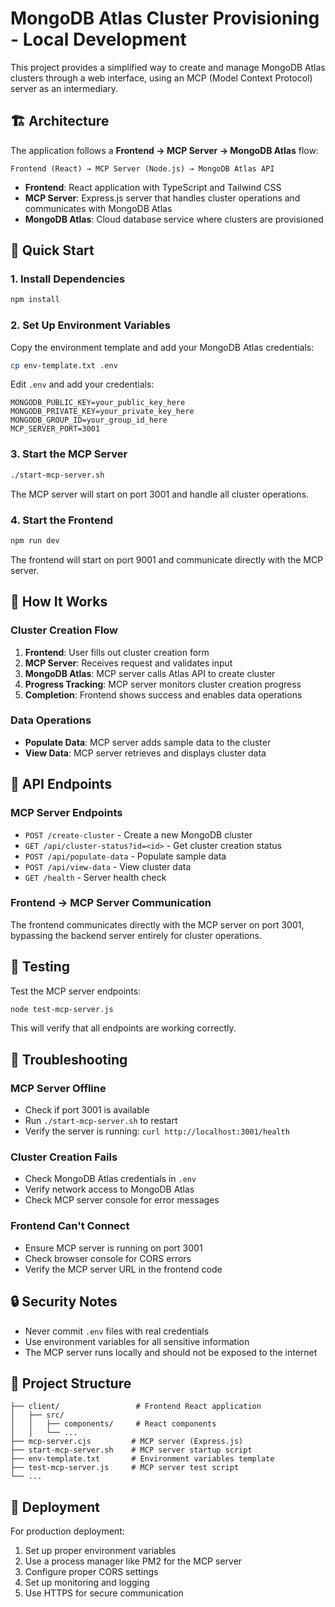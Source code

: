 # MongoDB Atlas Cluster Provisioning - Local Development

This project provides a simplified way to create and manage MongoDB Atlas clusters through a web interface, using an MCP (Model Context Protocol) server as an intermediary.

## 🏗️ Architecture

The application follows a **Frontend → MCP Server → MongoDB Atlas** flow:

```
Frontend (React) → MCP Server (Node.js) → MongoDB Atlas API
```

- **Frontend**: React application with TypeScript and Tailwind CSS
- **MCP Server**: Express.js server that handles cluster operations and communicates with MongoDB Atlas
- **MongoDB Atlas**: Cloud database service where clusters are provisioned

## 🚀 Quick Start

### 1. Install Dependencies
```bash
npm install
```

### 2. Set Up Environment Variables
Copy the environment template and add your MongoDB Atlas credentials:
```bash
cp env-template.txt .env
```

Edit `.env` and add your credentials:
```env
MONGODB_PUBLIC_KEY=your_public_key_here
MONGODB_PRIVATE_KEY=your_private_key_here
MONGODB_GROUP_ID=your_group_id_here
MCP_SERVER_PORT=3001
```

### 3. Start the MCP Server
```bash
./start-mcp-server.sh
```

The MCP server will start on port 3001 and handle all cluster operations.

### 4. Start the Frontend
```bash
npm run dev
```

The frontend will start on port 9001 and communicate directly with the MCP server.

## 🔧 How It Works

### Cluster Creation Flow
1. **Frontend**: User fills out cluster creation form
2. **MCP Server**: Receives request and validates input
3. **MongoDB Atlas**: MCP server calls Atlas API to create cluster
4. **Progress Tracking**: MCP server monitors cluster creation progress
5. **Completion**: Frontend shows success and enables data operations

### Data Operations
- **Populate Data**: MCP server adds sample data to the cluster
- **View Data**: MCP server retrieves and displays cluster data

## 📡 API Endpoints

### MCP Server Endpoints
- `POST /create-cluster` - Create a new MongoDB cluster
- `GET /api/cluster-status?id=<id>` - Get cluster creation status
- `POST /api/populate-data` - Populate sample data
- `POST /api/view-data` - View cluster data
- `GET /health` - Server health check

### Frontend → MCP Server Communication
The frontend communicates directly with the MCP server on port 3001, bypassing the backend server entirely for cluster operations.

## 🧪 Testing

Test the MCP server endpoints:
```bash
node test-mcp-server.js
```

This will verify that all endpoints are working correctly.

## 🐛 Troubleshooting

### MCP Server Offline
- Check if port 3001 is available
- Run `./start-mcp-server.sh` to restart
- Verify the server is running: `curl http://localhost:3001/health`

### Cluster Creation Fails
- Check MongoDB Atlas credentials in `.env`
- Verify network access to MongoDB Atlas
- Check MCP server console for error messages

### Frontend Can't Connect
- Ensure MCP server is running on port 3001
- Check browser console for CORS errors
- Verify the MCP server URL in the frontend code

## 🔒 Security Notes

- Never commit `.env` files with real credentials
- Use environment variables for all sensitive information
- The MCP server runs locally and should not be exposed to the internet

## 📁 Project Structure

```
├── client/                 # Frontend React application
│   ├── src/
│   │   ├── components/     # React components
│   │   └── ...
├── mcp-server.cjs         # MCP server (Express.js)
├── start-mcp-server.sh    # MCP server startup script
├── env-template.txt       # Environment variables template
├── test-mcp-server.js     # MCP server test script
└── ...
```

## 🚀 Deployment

For production deployment:
1. Set up proper environment variables
2. Use a process manager like PM2 for the MCP server
3. Configure proper CORS settings
4. Set up monitoring and logging
5. Use HTTPS for secure communication